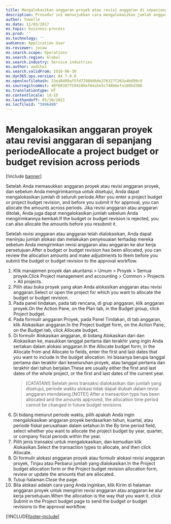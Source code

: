 ```yaml
---
title: Mengalokasikan anggaran proyek atau revisi anggaran di sepanjang periode
description: Prosedur ini menunjukkan cara mengalokasikan jumlah anggaran proyek di seluruh periode.
author: Yowelle
ms.date: 11/03/2017
ms.topic: business-process
ms.prod: ''
ms.technology: ''
audience: Application User
ms.reviewer: josaw
ms.search.scope: Operations
ms.search.region: Global
ms.search.industry: Service industries
ms.author: andchoi
ms.search.validFrom: 2016-06-30
ms.dyn365.ops.version: AX 7.0.0
ms.openlocfilehash: 33ea8489af5fd77980d6de376327f263a46d99c9
ms.sourcegitcommit: 40f68387f594180af64a5e5c748b6efa188bd300
ms.translationtype: HT
ms.contentlocale: id-ID
ms.lasthandoff: 05/10/2021
ms.locfileid: "5996480"
---
```

# <a name="allocate-a-project-budget-or-budget-revision-across-periods"></a><span data-ttu-id="9c94b-103">Mengalokasikan anggaran proyek atau revisi anggaran di sepanjang periode</span><span class="sxs-lookup"><span data-stu-id="9c94b-103">Allocate a project budget or budget revision across periods</span></span>

[!include [banner](../../includes/banner.md)]

<span data-ttu-id="9c94b-104">Setelah Anda memasukkan anggaran proyek atau revisi anggaran proyek, dan sebelum Anda mengirimkannya untuk disetujui, Anda dapat mengalokasikan jumlah di seluruh periode.</span><span class="sxs-lookup"><span data-stu-id="9c94b-104">After you enter a project budget or project budget revision, and before you submit it for approval, you can allocate the amounts across periods.</span></span> <span data-ttu-id="9c94b-105">Jika revisi anggaran atau anggaran ditolak, Anda juga dapat mengalokasikan jumlah sebelum Anda mengirimkannya kembali.</span><span class="sxs-lookup"><span data-stu-id="9c94b-105">If the budget or budget revision is rejected, you can also allocate the amounts before you resubmit it.</span></span> 

<span data-ttu-id="9c94b-106">Setelah revisi anggaran atau anggaran telah dialokasikan, Anda dapat meninjau jumlah alokasi dan melakukan penyesuaian terhadap mereka sebelum Anda mengirimkan revisi anggaran atau anggaran ke alur kerja persetujuan.</span><span class="sxs-lookup"><span data-stu-id="9c94b-106">After a budget or budget revision has been allocated, you can review the allocation amounts and make adjustments to them before you submit the budget or budget revision to the approval workflow.</span></span> 

1. <span data-ttu-id="9c94b-107">Klik manajemen proyek dan akuntansi > Umum > Proyek > Semua proyek.</span><span class="sxs-lookup"><span data-stu-id="9c94b-107">Click Project management and accounting > Common > Projects > All projects.</span></span> 
2. <span data-ttu-id="9c94b-108">Pilih atau buka proyek yang akan Anda alokasikan anggaran atau revisi anggaran.</span><span class="sxs-lookup"><span data-stu-id="9c94b-108">Select or open the project for which you want to allocate the budget or budget revision.</span></span> 
3. <span data-ttu-id="9c94b-109">Pada panel tindakan, pada tab rencana, di grup anggaran, klik anggaran proyek.</span><span class="sxs-lookup"><span data-stu-id="9c94b-109">On the Action Pane, on the Plan tab, in the Budget group, click Project budget.</span></span> 
4. <span data-ttu-id="9c94b-110">Pada formulir anggaran Proyek, pada Panel Tindakan, di tab anggaran, klik Alokasikan anggaran.</span><span class="sxs-lookup"><span data-stu-id="9c94b-110">In the Project budget form, on the Action Pane, on the Budget tab, click Allocate budget.</span></span> 
5. <span data-ttu-id="9c94b-111">Di formulir Alokasikan anggaran, di bidang Alokasikan dari dan Alokasikan ke, masukkan tanggal pertama dan terakhir yang ingin Anda sertakan dalam alokasi anggaran.</span><span class="sxs-lookup"><span data-stu-id="9c94b-111">In the Allocate budget form, in the Allocate from and Allocate to fields, enter the first and last dates that you want to include in the budget allocation.</span></span> <span data-ttu-id="9c94b-112">Ini biasanya berupa tanggal pertama dan terakhir dari keseluruhan proyek, atau tanggal pertama dan terakhir dari tahun berjalan.</span><span class="sxs-lookup"><span data-stu-id="9c94b-112">These are usually either the first and last dates of the whole project, or the first and last dates of the current year.</span></span>  
   > <span data-ttu-id="9c94b-113">[CATATAN!] Setelah jenis transaksi dialokasikan dan jumlah yang disetujui, periode waktu alokasi tidak dapat diubah dalam revisi anggaran mendatang.</span><span class="sxs-lookup"><span data-stu-id="9c94b-113">[NOTE!] After a transaction type has been allocated and the amounts approved, the allocation time period cannot be changed in future budget revisions.</span></span> 
6. <span data-ttu-id="9c94b-114">Di bidang menurut periode waktu, pilih apakah Anda ingin mengalokasikan anggaran proyek berdasarkan tahun, kuartal, atau periode fiskal perusahaan dalam setahun.</span><span class="sxs-lookup"><span data-stu-id="9c94b-114">In the By time period field, select whether you want to allocate the project budget by year, quarter, or company fiscal periods within the year.</span></span>
7. <span data-ttu-id="9c94b-115">Pilih jenis transaksi untuk mengalokasikan, dan kemudian klik Alokasikan.</span><span class="sxs-lookup"><span data-stu-id="9c94b-115">Select the transaction types to allocate, and then click Allocate.</span></span> 
8. <span data-ttu-id="9c94b-116">Di formulir alokasi anggaran proyek atau formulir alokasi revisi anggaran proyek, Tinjau atau Perbarui jumlah yang dialokasikan.</span><span class="sxs-lookup"><span data-stu-id="9c94b-116">In the Project budget allocation form or the Project budget revision allocation form, review or update the amounts that are allocated.</span></span> 
9. <span data-ttu-id="9c94b-117">Tutup halaman.</span><span class="sxs-lookup"><span data-stu-id="9c94b-117">Close the page.</span></span>
10. <span data-ttu-id="9c94b-118">Bila alokasi adalah cara yang Anda inginkan, klik Kirim di halaman anggaran proyek untuk mengirim revisi anggaran atau anggaran ke alur kerja persetujuan.</span><span class="sxs-lookup"><span data-stu-id="9c94b-118">When the allocation is the way that you want it, click Submit in the Project budget page to send the budget or budget revisions to the approval workflow.</span></span>  




[!INCLUDE[footer-include](../../includes/footer-banner.md)]